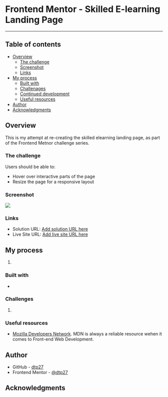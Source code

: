 # Frontend Mentor - Skilled E-learning Landing Page

---

## Table of contents

- [Overview](#overview)
  - [The challenge](#the-challenge)
  - [Screenshot](#screenshot)
  - [Links](#links)
- [My process](#my-process)
  - [Built with](#built-with)
  - [Challenages](#what-i-learned)
  - [Continued development](#continued-development)
  - [Useful resources](#useful-resources)
- [Author](#author)
- [Acknowledgments](#acknowledgments)


## Overview
This is my attempt at re-creating the skilled elearning landing page, as part of the Frontend Metnor challenge series.

### The challenge

Users should be able to:

- Hover over interactive parts of the page
- Resize the page for a responsive layout

### Screenshot

![](./screenshot.jpg)


### Links

- Solution URL: [Add solution URL here](https://your-solution-url.com)
- Live Site URL: [Add live site URL here](https://your-live-site-url.com)

## My process
1. 

### Built with
- 

### Challenges
1. 

### Useful resources

- [Mozilla Developers Network](https://developer.mozilla.org/en-US/). MDN is always a reliable resource wehen it comes to Front-end Web Development.

## Author

- GitHub - [dtp27](https://github.com/dtp27)
- Frontend Mentor - [@dtp27](https://www.frontendmentor.io/profile/dtp27)

## Acknowledgments

